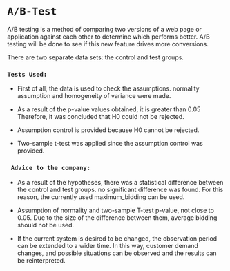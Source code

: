 # ``` A/B-Test ```


A/B testing is a method of comparing two versions of a web page or application against each other to determine which performs better.
A/B testing will be done to see if this new feature drives more conversions.

There are two separate data sets: the control and test groups.

### ```Tests Used:  ```

- First of all, the data is used to check the assumptions.
normality assumption and homogeneity of variance were made.

- As a result of the p-value values obtained, it is greater than 0.05
Therefore, it was concluded that H0 could not be rejected.

- Assumption control is provided because H0 cannot be rejected.

- Two-sample t-test was applied since the assumption control was provided.

### ``` Advice to the company:```

- As a result of the hypotheses, there was a statistical difference between the control and test groups.
no significant difference was found. For this reason, the currently used maximum_bidding can be used.

- Assumption of normality and two-sample T-test p-value, not close to 0.05.
Due to the size of the difference between them, average bidding should not be used.

- If the current system is desired to be changed, the observation period can be extended to a wider time.
In this way, customer demand changes, and possible situations can be observed and the results can be reinterpreted.


